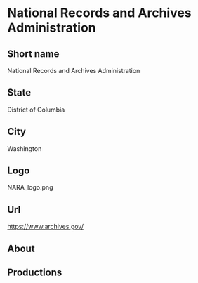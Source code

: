 # National Records and Archives Administration

## Short name

National Records and Archives Administration

## State

District of Columbia

## City

Washington

## Logo

NARA_logo.png

## Url

https://www.archives.gov/

## About



## Productions


